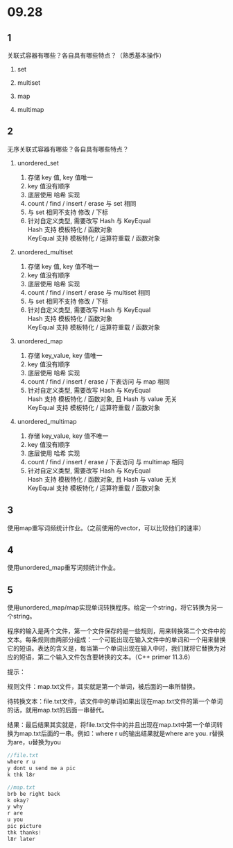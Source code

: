# 09.28

## 1

关联式容器有哪些？各自具有哪些特点？（熟悉基本操作）

1. set

2. multiset

3. map

4. multimap

## 2

无序关联式容器有哪些？各自具有哪些特点？

1. unordered_set  

    1. 存储 key 值, key 值唯一
    2. key 值没有顺序
    3. 底层使用 哈希 实现
    4. count / find / insert / erase 与 set 相同
    5. 与 set 相同不支持 修改 / 下标
    6. 针对自定义类型, 需要改写 Hash 与 KeyEqual  
        Hash 支持 模板特化 /  函数对象  
        KeyEqual 支持 模板特化 / 运算符重载 / 函数对象

2. unordered_multiset

    1. 存储 key 值, key 值不唯一
    2. key 值没有顺序
    3. 底层使用 哈希 实现
    4. count / find / insert / erase 与 multiset 相同
    5. 与 set 相同不支持 修改 / 下标
    6. 针对自定义类型, 需要改写 Hash 与 KeyEqual  
        Hash 支持 模板特化 /  函数对象  
        KeyEqual 支持 模板特化 / 运算符重载 / 函数对象

3. unordered_map

    1. 存储 key_value, key 值唯一
    2. key 值没有顺序
    3. 底层使用 哈希 实现
    4. count / find / insert / erase / 下表访问 与 map 相同
    5. 针对自定义类型, 需要改写 Hash 与 KeyEqual  
        Hash 支持 模板特化 /  函数对象, 且 Hash 与 value 无关  
        KeyEqual 支持 模板特化 / 运算符重载 / 函数对象

4. unordered_multimap

    1. 存储 key_value, key 值不唯一
    2. key 值没有顺序
    3. 底层使用 哈希 实现
    4. count / find / insert / erase / 下表访问 与 multimap 相同
    5. 针对自定义类型, 需要改写 Hash 与 KeyEqual  
        Hash 支持 模板特化 /  函数对象, 且 Hash 与 value 无关  
        KeyEqual 支持 模板特化 / 运算符重载 / 函数对象

## 3

使用map重写词频统计作业。（之前使用的vector，可以比较他们的速率）

## 4

使用unordered_map重写词频统计作业。

## 5

使用unordered_map/map实现单词转换程序。给定一个string，将它转换为另一个string。  

程序的输入是两个文件，第一个文件保存的是一些规则，用来转换第二个文件中的文本。每条规则由两部分组成：一个可能出现在输入文件中的单词和一个用来替换它的短语。表达的含义是，每当第一个单词出现在输入中时，我们就将它替换为对应的短语，第二个输入文件包含要转换的文本。（C++ primer 11.3.6）

提示：

规则文件：map.txt文件，其实就是第一个单词，被后面的一串所替换。

待转换文本：file.txt文件，该文件中的单词如果出现在map.txt文件的第一个单词的话，就用map.txt的后面一串替代。

结果：最后结果其实就是，将file.txt文件中的并且出现在map.txt中第一个单词转换为map.txt后面的一串。例如：where r u的输出结果就是where are you. r替换为are，u替换为you

```c++
//file.txt
where r u
y dont u send me a pic
k thk l8r

//map.txt
brb be right back
k okay?
y why
r are
u you
pic picture
thk thanks!
l8r later
```
